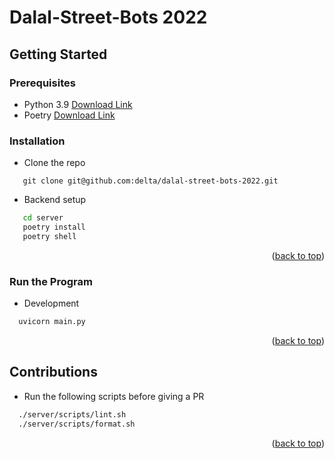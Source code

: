 <div id="top"></div>

# Dalal-Street-Bots 2022

 ## Getting Started
 ### Prerequisites
 - Python 3.9 [Download Link](https://www.python.org/downloads/)
 - Poetry [Download Link](https://python-poetry.org/docs/#installation)

### Installation

- Clone the repo

```git
   git clone git@github.com:delta/dalal-street-bots-2022.git
```

- Backend setup

```sh
   cd server
   poetry install
   poetry shell
```

<p align="right">(<a href="#top">back to top</a>)</p>

### Run the Program

- Development

```sh
  uvicorn main.py
```

<p align="right">(<a href="#top">back to top</a>)</p>

## Contributions

- Run the following scripts before giving a PR

```sh
  ./server/scripts/lint.sh
  ./server/scripts/format.sh
```

<p align="right">(<a href="#top">back to top</a>)</p>
